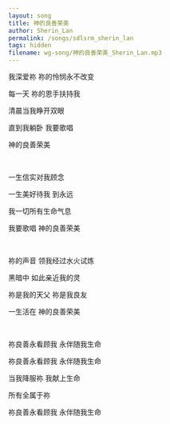 ```yaml
---
layout: song
title: 神的良善荣美
author: Sherin_Lan
permalink: /songs/sdlsrm_sherin_lan
tags: hidden
filename: wg-song/神的良善荣美_Sherin_Lan.mp3
---
```


我深爱祢 祢的怜悯永不改变

每一天 祢的恩手扶持我

清晨当我睁开双眼

直到我躺卧 我要歌唱

神的良善荣美

<br>

一生信实对我顾念

一生美好待我 到永远

我一切所有生命气息

我要歌唱 神的良善荣美

<br>

祢的声音 领我经过水火试炼

黑暗中 如此亲近我的灵

祢是我的天父 祢是我良友

一生活在 神的良善荣美

<br>

祢良善永看顾我 永伴随我生命

祢良善永看顾我 永伴随我生命

当我降服祢 我献上生命

所有全属于祢 

祢良善永看顾我 永伴随我生命   